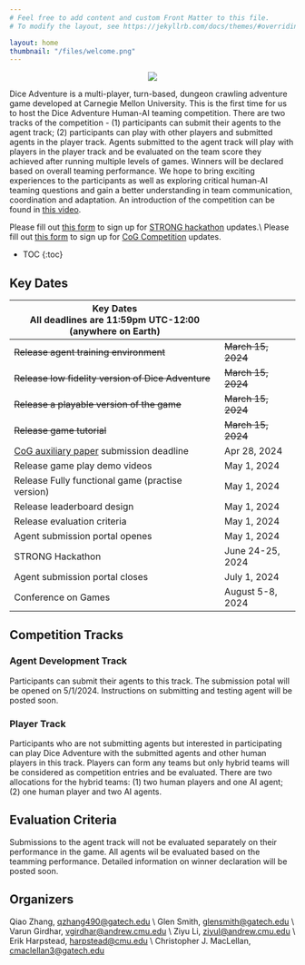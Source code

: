 ```yaml
---
# Feel free to add content and custom Front Matter to this file.
# To modify the layout, see https://jekyllrb.com/docs/themes/#overriding-theme-defaults

layout: home
thumbnail: "/files/welcome.png"
---
```


<p align="center">
<img src = "/files/welcome.png"></p>

 Dice Adventure is a multi-player, turn-based, dungeon crawling adventure game developed at Carnegie Mellon University. This is the first time for us to host the Dice Adventure Human-AI teaming competition. There are two tracks of the competition - (1) participants can submit their agents to the agent track;  (2) participants can play with other players and submitted agents in the player track. Agents submitted to the agent track will play with players in the player track and be evaluated on the team score they achieved after running multiple levels of games. Winners will be declared based on overall teaming performance. We hope to bring exciting experiences to the participants as well as exploring critical human-AI teaming questions and gain a better understanding in team communication, coordination and adaptation. An introduction of the competition can be found in [this video](https://www.youtube.com/watch?v=cvV_hTAYgy4).
 <!-- https://www.dropbox.com/request/5Fnu21FIHgVk9pnTmxId -->

<!-- update signup forms -->
Please fill out [this form](https://gatech.co1.qualtrics.com/jfe/form/SV_9RorHqvlSm3QoSi) to sign up for [STRONG hackathon](STRONG_hackathon.markdown) updates.\\
Please fill out [this form](https://gatech.co1.qualtrics.com/jfe/form/SV_4ZrjT6HzbdmDv8y) to sign up for [CoG Competition](cog_competition.markdown) updates.

* TOC
{:toc}


## Key Dates

| Key Dates<br/>All deadlines are 11:59pm UTC-12:00 (anywhere on Earth) |                     |
|---------------------------------------------------|---------------------|
|~~Release agent training environment~~                 |~~March 15, 2024~~       |
|~~Release low fidelity version of Dice Adventure~~     |~~March 15, 2024~~       |
|~~Release a playable version of the game~~             |~~March 15, 2024~~       |
|~~Release game tutorial~~                              |~~March 15, 2024~~       |
|[CoG auxiliary paper](https://2024.ieee-cog.org/call-proposals/#cfp) submission deadline                |Apr 28, 2024             |
|Release game play demo videos                      |May 1, 2024          |
|Release Fully functional game (practise version)   |May 1, 2024          |
|Release leaderboard design                         |May 1, 2024          |
|Release evaluation criteria                        |May 1, 2024          |
|Agent submission portal openes                     |May 1, 2024          |
|STRONG Hackathon                                   |June 24-25, 2024     |
|Agent submission portal closes                     |July 1, 2024         |
|Conference on Games                                |August 5-8, 2024     |



<!-- - Tutorial
    - different characters and their abilities
    - obstacles: stone, trap, monster
- Game rules
- Demo video
    - pinning system
    - battling system -->


## Competition Tracks

### Agent Development Track
Participants can submit their agents to this track. The submission potal will be opened on 5/1/2024.
Instructions on submitting and testing agent will be posted soon.

### Player Track
Participants who are not submitting agents but interested in participating can play Dice Adventure with the submitted agents and other human players in this track. Players can form any teams but only hybrid teams will be considered as competition entries and be evaluated. There are two allocations for the hybrid teams: (1) two human players and one AI agent; (2) one human player and two AI agents.

## Evaluation Criteria
Submissions to the agent track will not be evaluated separately on their performance in the game. All agents wil be evaluated based on the teamming performance. Detailed information on winner declaration will be posted soon.

## Organizers
Qiao Zhang, qzhang490@gatech.edu \\
Glen Smith, glensmith@gatech.edu \\
Varun Girdhar, vgirdhar@andrew.cmu.edu \\
Ziyu Li, ziyul@andrew.cmu.edu \\
Erik Harpstead, harpstead@cmu.edu \\
Christopher J. MacLellan, cmaclellan3@gatech.edu

